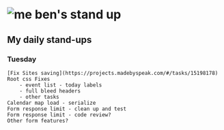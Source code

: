 # ![me](https://avatars2.githubusercontent.com/u/5232044?s=50&v=4) ben's stand up

## My daily stand-ups

### Tuesday

    [Fix Sites saving](https://projects.madebyspeak.com/#/tasks/15198178)
    Root css Fixes
        - event list - today labels
        - full bleed headers
        - other tasks
    Calendar map load - serialize
    Form response limit - clean up and test
    Form response limit - code review?
    Other form features?

